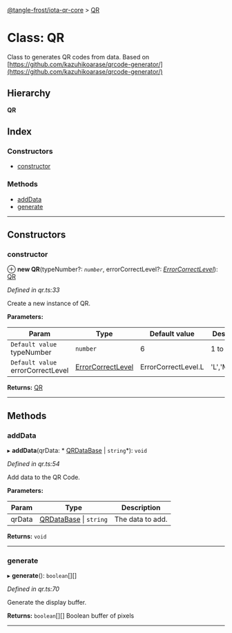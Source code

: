 [@tangle-frost/iota-qr-core](../README.md) > [QR](../classes/qr.md)

# Class: QR

Class to generates QR codes from data. Based on [https://github.com/kazuhikoarase/qrcode-generator/](https://github.com/kazuhikoarase/qrcode-generator/)

## Hierarchy

**QR**

## Index

### Constructors

* [constructor](qr.md#constructor)

### Methods

* [addData](qr.md#adddata)
* [generate](qr.md#generate)

---

## Constructors

<a id="constructor"></a>

###  constructor

⊕ **new QR**(typeNumber?: *`number`*, errorCorrectLevel?: *[ErrorCorrectLevel](../enums/errorcorrectlevel.md)*): [QR](qr.md)

*Defined in qr.ts:33*

Create a new instance of QR.

**Parameters:**

| Param | Type | Default value | Description |
| ------ | ------ | ------ | ------ |
| `Default value` typeNumber | `number` | 6 |  1 to 40 |
| `Default value` errorCorrectLevel | [ErrorCorrectLevel](../enums/errorcorrectlevel.md) |  ErrorCorrectLevel.L |  'L','M','Q','H' |

**Returns:** [QR](qr.md)

___

## Methods

<a id="adddata"></a>

###  addData

▸ **addData**(qrData: * [QRDataBase](qrdatabase.md) &#124; `string`*): `void`

*Defined in qr.ts:54*

Add data to the QR Code.

**Parameters:**

| Param | Type | Description |
| ------ | ------ | ------ |
| qrData |  [QRDataBase](qrdatabase.md) &#124; `string`|  The data to add. |

**Returns:** `void`

___
<a id="generate"></a>

###  generate

▸ **generate**(): `boolean`[][]

*Defined in qr.ts:70*

Generate the display buffer.

**Returns:** `boolean`[][]
Boolean buffer of pixels

___

